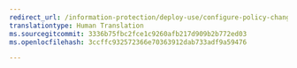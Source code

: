 ```yaml
---
redirect_url: /information-protection/deploy-use/configure-policy-change-label
translationtype: Human Translation
ms.sourcegitcommit: 3336b75fbc2fce1c9260afb217d909b2b772ed03
ms.openlocfilehash: 3ccffc932572366e70363912dab733adf9a59476

---
```




<!--HONumber=Jan17_HO4-->


